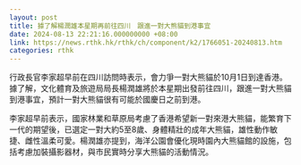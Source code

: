 ```yaml
---
layout: post
title: 據了解楊潤雄本星期再前往四川　跟進一對大熊貓到港事宜
date: 2024-08-13 22:21:16.000000000 +08:00
link: https://news.rthk.hk/rthk/ch/component/k2/1766051-20240813.htm
categories: rthk
---
```


行政長官李家超早前在四川訪問時表示，會力爭一對大熊貓於10月1日到達香港。據了解，文化體育及旅遊局局長楊潤雄將於本星期出發前往四川，跟進一對大熊貓到港事宜，預計一對大熊貓很有可能於國慶日之前到港。

李家超早前表示，國家林業和草原局考慮了香港希望新一對來港大熊貓，能繁育下一代的期望後，已選定一對大約5至8歲、身體精壯的成年大熊貓，雄性動作敏捷、雌性溫柔可愛。楊潤雄亦提到，海洋公園會優化現時園內大熊貓館的設施，包括考慮加裝攝影器材，與市民實時分享大熊貓的活動情況。
